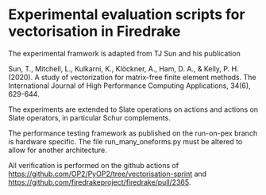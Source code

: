 # Experimental evaluation scripts for vectorisation in Firedrake

The experimental framwork is adapted from TJ Sun and his publication

  Sun, T., Mitchell, L., Kulkarni, K., Klöckner, A., Ham, D. A., & Kelly, P. H. (2020).
  A study of vectorization for matrix-free finite element methods.
  The International Journal of High Performance Computing Applications, 34(6), 629-644.
  
The experiments are extended to Slate operations on actions and actions on Slate operators, in particular Schur complements.

The performance testing framework as published on the run-on-pex branch is hardware specific.
The file run_many_oneforms.py must be altered to allow for another architecture.

All verification is performed on the github actions of https://github.com/OP2/PyOP2/tree/vectorisation-sprint and https://github.com/firedrakeproject/firedrake/pull/2365.

